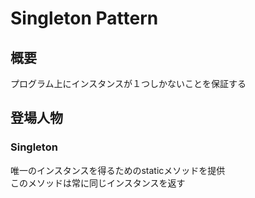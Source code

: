 # Singleton Pattern

## 概要
プログラム上にインスタンスが１つしかないことを保証する

## 登場人物
### Singleton
唯一のインスタンスを得るためのstaticメソッドを提供  
このメソッドは常に同じインスタンスを返す
